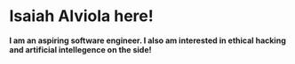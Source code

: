 # Isaiah Alviola here! 
**I am an aspiring software engineer.
I also am interested in ethical hacking and artificial intellegence on the side!**
